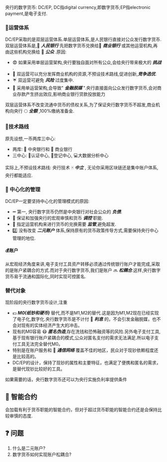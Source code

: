 央行的数字货币: DC/EP, DC指digital currency,即数字货币;EP指electronic payment,是电子支付.
### :running:运营体系

DC/EP采取的是双层运营体系.单层运营体系,是人民银行直接对公众发行数字货币.双层运营体系是,:bank: ***人民银行*** 先把数字货币兑换给:closed_umbrella: ***商业银行*** 或其他运营机构,再由这些机构兑换给 :two_men_holding_hands: ***公众*** .原因:
  * :fearful: 如果采用单层运营架构,央行要独自面对所有公众,会给央行带来极大的 ***挑战*** .
  * :racehorse: 双运营可以充分发挥商业机构的资源,不预设技术路线,促进创新,***竞争选优***.
  * :umbrella: 双运营可避免 ***风险*** 过度集中.
  * :bank: 采用单运营架构,会导致" ***金融脱媒*** ".央行直接面向公众发行数字货币,会对商业存款产生挤出效应,影响商业银行贷款投放能力

双层运营体系不改变流通中货币的债权关系,为了保证央行数字货币不超发,商业机构向央行 :full_moon: ***全额*** ,100%缴纳准备金.

### :chicken:技术路线

原先设想,一币两库三中心:
  * 两库: :bank: 中央银行和 :closed_umbrella: 商业银行
  * 三中心: :hammer:认证中心, :minidisc:登记中心, :computer:大数据分析中心

实际上,不预设技术路线: 央行技术 :mahjong: ***中立*** , 无论你采用区块链还是集中账户体系,央行都能适应.

### :dart: 中心化的管理

DC/EP一定要坚持中心化的管理模式的原因:
  * :heavy_minus_sign: 第一, 央行数字货币仍然是中央银行对社会公众的 ***负债***.
  * :traffic_light: 保证和加强央行的宏观审慎和货币 ***调控*** 职能.
  * :cop: 指定运营机构来进行货币的兑换需要 ***监管***,避免超发.
  * :two: 没有改变 ***二元账户*** 体系,保持原有的货币政策传导方式,需要保持央行中心管理的地位.

#### :moneybag:账户 

从宏观经济角度来讲,电子支付工具资产转移必须通过传统银行账户才能完成,采取的是账户紧耦合的方式.而对于央行数字货币,我们是账户 :soon: ***松耦合***.这样,央行数字货币易于流通和国际化,同时实现可控匿名.

### 替代对象

现阶段的央行数字货币设计,注重 
  * :dollar: ***M0(纸钞和硬币)*** 替代,而不是M1,M2的替代.这是因为M1,M2现在已经实现了电子化,数字化.央行数字货币是不计付 :gift: ***利息*** 的，不会引发金融脱媒，也不会对现有的实体经济产生大的冲击。
  * 现有的M0容易 :mask: ***匿名伪造***,存在洗钱和恐怖融资等的风险.另外电子支付工具,基于现有银行账户紧耦合的模式,公众对匿名支付的需求无法满足.所以电子支付工具无法完全替代M0。
  * 特别是在账户服务和 :satellite: ***通信网络*** 覆盖不佳的地区，民众对于现钞依赖程度还是比较高的。
  * DC/EP的设计，保持了现钞的属性和主要特征，也满足了便携和匿名的需求，是替代现钞比较好的工具。

如果需要的话，央行数字货币还可以为央行实施负利率提供条件

## :page_facing_up: 智能合约

会加载有利于货币职能的智能合约，但对于超过货币职能的智能合约还是会保持比较审慎的态度.


## :question: 问题

1. 什么是二元账户?
2. 数字货币如何实现账户松耦合?